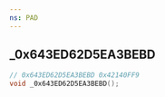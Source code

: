 ```yaml
---
ns: PAD
---
```

## _0x643ED62D5EA3BEBD

```c
// 0x643ED62D5EA3BEBD 0x42140FF9
void _0x643ED62D5EA3BEBD();
```


